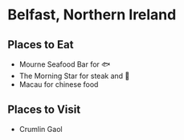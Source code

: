 # Belfast, Northern Ireland

## Places to Eat
- Mourne Seafood Bar for :fish:
- The Morning Star for steak and :beers:
- Macau for chinese food

## Places to Visit
- Crumlin Gaol
